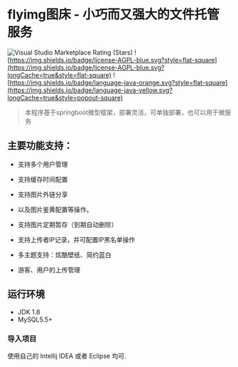 # flyimg图床 - 小巧而又强大的文件托管服务

![Visual Studio Marketplace Rating (Stars)](https://img.shields.io/visual-studio-marketplace/stars/ritwickdey.LiveServer?style=flat-square)
![https://img.shields.io/badge/license-AGPL-blue.svg?style=flat-square](https://img.shields.io/badge/license-AGPL-blue.svg?longCache=true&style=flat-square)
![https://img.shields.io/badge/language-java-orange.svg?style=flat-square](https://img.shields.io/badge/language-java-yellow.svg?longCache=true&style=popout-square)

> 本程序基于springboot微型框架，部署灵活，可单独部署，也可以用于微服务


## 主要功能支持：

- 支持多个用户管理

- 支持缓存时间配置

- 支持图片外链分享

- 以及图片鉴黄配置等操作。

- 支持图片定期暂存（到期自动删除）

- 支持上传者IP记录，并可配置IP黑名单操作

- 多主题支持：炫酷壁纸、简约蓝白

- 游客、用户的上传管理


## 运行环境

- JDK 1.8
- MySQL5.5+

### 导入项目

使用自己的 Intellij IDEA 或者 Eclipse 均可.



